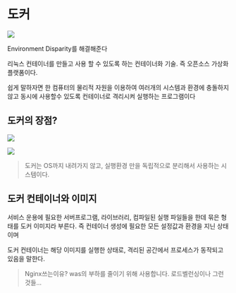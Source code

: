 # 도커

![](https://t1.daumcdn.net/cfile/tistory/9981E6375B8CF0802A)

Environment Disparity를 해결해준다

리눅스 컨테이너를 만들고 사용 할 수 있도록 하는 컨테이너화 기술.
즉 오픈소스 가상화 플랫폼이다.

쉽게 말하자면 한 컴퓨터의 물리적 자원을 이용하여 여러개의 시스템과 환경에 충돌하지않고 동시에 사용할수 있도록 컨테이너로 격리시켜 실행하는 프로그램이다

## 도커의 장점?

![](https://img1.daumcdn.net/thumb/R1280x0/?scode=mtistory2&fname=https%3A%2F%2Fblog.kakaocdn.net%2Fdn%2FbQ9mjK%2FbtqZQIHncOK%2FIwtvfu2Qb2L5FNte2gOjS0%2Fimg.png)

![](https://blog.kakaocdn.net/dn/bHY9Sx/btqVCcE40aj/IpyrRAKS3iCqzmak5MXXI1/img.png)

> 도커는 OS까지 내려가지 않고, 실행환경 만을 독립적으로 분리해서 사용하는 시스템이다.

## 도커 컨테이너와 이미지

서비스 운용에 필요한 서버프로그램, 라이브러리, 컴파일된 실행 파일들을 한데 묶은 형태를 도커 이미지라 부른다.
즉 컨테이너 생성에 필요한 모든 설정값과 환경을 지닌 상태이며

도커 컨테이너는 해당 이미지를 실행한 상태로, 격리된 공간에서 프로세스가 동작되고 있음을 말한다.

> Nginx쓰는이유? was의 부하를 줄이기 위해 사용합니다.
> 로드벨런싱이나 그런것들...
